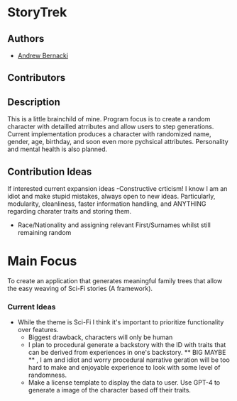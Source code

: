 # StoryTrek
## Authors
- [Andrew Bernacki](https://github.com/andrewbern7)
## Contributors

## Description
This is a little brainchild of mine. Program focus is to create a random character with detailled atrributes and allow users to step generations. Current implementation produces a character with randomized name, gender, age, birthday, and soon even more pychsical attributes. Personality and mental health is also planned. 

## Contribution Ideas 
If interested current expansion ideas
-Constructive crticism! I know I am an idiot and make stupid mistakes, always open to new ideas. Particularly, modularity, cleanliness, faster information handling, and ANYTHING regarding charater traits and storing them.
- Race/Nationality and assigning relevant First/Surnames whilst still remaining random

# Main Focus
To create an application that generates meaningful family trees that allow the easy weaving of Sci-Fi stories (A framework). 

### Current Ideas
- While the theme is Sci-Fi I think it's important to prioritize functionality over features.
  - Biggest drawback, characters will only be human
  - I plan to procedural generate a backstory with the ID with traits that can be derived from experiences in one's backstory. ** BIG MAYBE ** , I am and idiot and worry procedural narrative geration will  be too hard to make and enjoyable experience to look with some level of randomness.
  - Make a license template to display the data to user. Use GPT-4 to generate a image of the character based off their traits.
